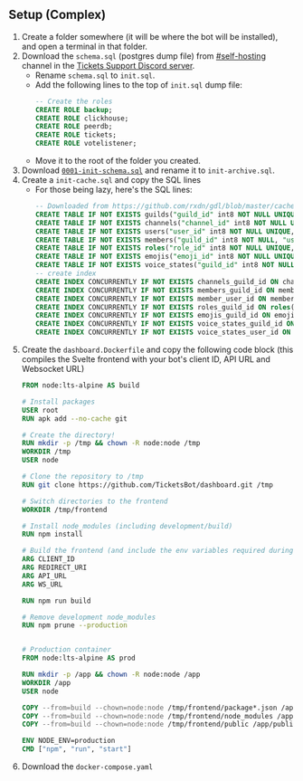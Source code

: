 ## Setup (Complex)

1. Create a folder somewhere (it will be where the bot will be installed), and open a terminal in that folder.
2. Download the `schema.sql` (postgres dump file) from [#self-hosting](https://discord.com/channels/508392876359680000/1325513300892581898) channel in the [Tickets Support Discord server](https://discord.gg/NHz6G3qv55).
    - Rename `schema.sql` to `init.sql`.
    - Add the following lines to the top of `init.sql` dump file:
      ```sql
      -- Create the roles 
      CREATE ROLE backup;
      CREATE ROLE clickhouse;
      CREATE ROLE peerdb;
      CREATE ROLE tickets;
      CREATE ROLE votelistener;
      ```
    - Move it to the root of the folder you created.
3. Download [`0001-init-schema.sql`](https://github.com/TicketsBot/logarchiver/blob/master/migrations/0001-init-schema.sql) and rename it to `init-archive.sql`.
4. Create a `init-cache.sql` and copy the SQL lines
    - For those being lazy, here's the SQL lines: 
      ```sql
      -- Downloaded from https://github.com/rxdn/gdl/blob/master/cache/pgcache.go#L122-L138 (only include the SQL lines, not the GoLang code (aka batch.Queue))
      CREATE TABLE IF NOT EXISTS guilds("guild_id" int8 NOT NULL UNIQUE, "data" jsonb NOT NULL, PRIMARY KEY("guild_id"));
      CREATE TABLE IF NOT EXISTS channels("channel_id" int8 NOT NULL UNIQUE, "guild_id" int8 NOT NULL, "data" jsonb NOT NULL, PRIMARY KEY("channel_id", "guild_id"));
      CREATE TABLE IF NOT EXISTS users("user_id" int8 NOT NULL UNIQUE, "data" jsonb NOT NULL, PRIMARY KEY("user_id"));
      CREATE TABLE IF NOT EXISTS members("guild_id" int8 NOT NULL, "user_id" int8 NOT NULL, "data" jsonb NOT NULL, PRIMARY KEY("guild_id", "user_id"));
      CREATE TABLE IF NOT EXISTS roles("role_id" int8 NOT NULL UNIQUE, "guild_id" int8 NOT NULL, "data" jsonb NOT NULL, PRIMARY KEY("role_id", "guild_id"));
      CREATE TABLE IF NOT EXISTS emojis("emoji_id" int8 NOT NULL UNIQUE, "guild_id" int8 NOT NULL, "data" jsonb NOT NULL, PRIMARY KEY("emoji_id", "guild_id"));
      CREATE TABLE IF NOT EXISTS voice_states("guild_id" int8 NOT NULL, "user_id" INT8 NOT NULL, "data" jsonb NOT NULL, PRIMARY KEY("guild_id", "user_id"));
      -- create index
      CREATE INDEX CONCURRENTLY IF NOT EXISTS channels_guild_id ON channels("guild_id");
      CREATE INDEX CONCURRENTLY IF NOT EXISTS members_guild_id ON members("guild_id");
      CREATE INDEX CONCURRENTLY IF NOT EXISTS member_user_id ON members("user_id");
      CREATE INDEX CONCURRENTLY IF NOT EXISTS roles_guild_id ON roles("guild_id");
      CREATE INDEX CONCURRENTLY IF NOT EXISTS emojis_guild_id ON emojis("guild_id");
      CREATE INDEX CONCURRENTLY IF NOT EXISTS voice_states_guild_id ON voice_states("guild_id");
      CREATE INDEX CONCURRENTLY IF NOT EXISTS voice_states_user_id ON voice_states("user_id");
      ```
5. Create the `dashboard.Dockerfile` and copy the following code block (this compiles the Svelte frontend with your bot's client ID, API URL and Websocket URL)
    ```dockerfile
    FROM node:lts-alpine AS build

    # Install packages
    USER root
    RUN apk add --no-cache git

    # Create the directory!
    RUN mkdir -p /tmp && chown -R node:node /tmp
    WORKDIR /tmp
    USER node

    # Clone the repository to /tmp
    RUN git clone https://github.com/TicketsBot/dashboard.git /tmp

    # Switch directories to the frontend
    WORKDIR /tmp/frontend

    # Install node_modules (including development/build)
    RUN npm install

    # Build the frontend (and include the env variables required during buildtime)
    ARG CLIENT_ID
    ARG REDIRECT_URI
    ARG API_URL
    ARG WS_URL

    RUN npm run build

    # Remove development node_modules
    RUN npm prune --production


    # Production container
    FROM node:lts-alpine AS prod

    RUN mkdir -p /app && chown -R node:node /app
    WORKDIR /app
    USER node

    COPY --from=build --chown=node:node /tmp/frontend/package*.json /app/
    COPY --from=build --chown=node:node /tmp/frontend/node_modules /app/node_modules
    COPY --from=build --chown=node:node /tmp/frontend/public /app/public

    ENV NODE_ENV=production
    CMD ["npm", "run", "start"]
    ```
6. Download the `docker-compose.yaml`